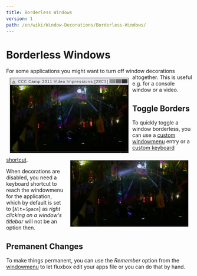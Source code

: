 ```yaml
---
title: Borderless Windows
version: 1
path: /en/wiki/Window-Decorations/Borderless-Windows/
---
```

<style>
img {
  margin: 10px;
}
img:nth-child(even){
  float: right;
}
img:nth-child(odd){
  float: left;
}
</style>
# Borderless Windows
For some applications you might want to turn off window decorations altogether.
![VLC Window with Decorations][v1]
This is useful e.g. for a console window or a video.
![Console Window without Decorations][v2]

## Toggle Borders
 To quickly toggle a window borderless, you can use a [custom windowmenu](/en/wiki/Fluxbox-Menus/#borderless-window) entry or a [custom keyboard shortcut](/en/wiki/Keyboard-Shortcuts/#toggle-window-decorations).

When decorations are disabled, you need a keyboard shortcut to reach the windowmenu for the application, which by default is set to [`Alt`+`Space`] as *right clicking on a window's titlebar* will not be an option then.

## Premanent Changes
To make things permanent, you can use the *Remember* option from the [windowmenu](/en/wiki/Fluxbox-Menus/#window-menu) to let fluxbox edit your apps file or you can do that by hand.

[v1]: 1488826811.png "before"
[v2]: 1488826835.png "before"
